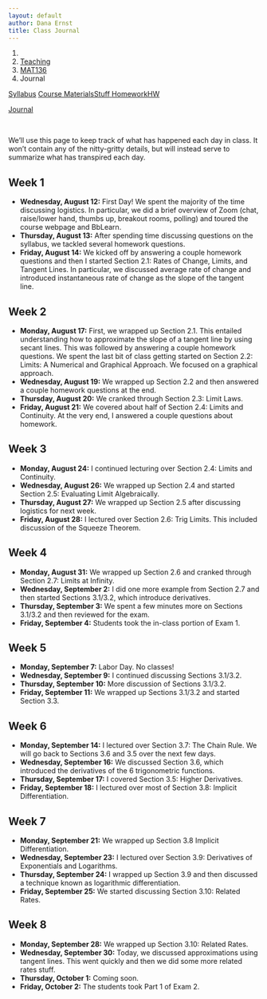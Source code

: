 ```yaml
---
layout: default
author: Dana Ernst
title: Class Journal
---
```


<ol class="breadcrumb">
  <li><a href="/"><i class="fa fa-home"></i></a></li>
  <li><a href="/teaching/">Teaching</a></li>
  <li><a href="/teaching/mat136f20">MAT136</a></li>
  <li class="active">Journal</li>
</ol>

<div class="row">
<div class="col-xs-12">
<div class="btn-group btn-group-justified">
<a class="btn btn-default btn-success" href="{{site.baseurl}}/teaching/mat136f20/syllabus/">Syllabus</a>

<a class="btn btn-default btn-primary" href="{{site.baseurl}}/teaching/mat136f20/materials/">
<span class="hidden-xs">Course Materials</span><span class="visible-xs">Stuff</span>
</a>

<a class="btn btn-default btn-warning" href="{{site.baseurl}}/teaching/mat136f20/homework/">
<span class="hidden-xs">Homework</span><span class="visible-xs">HW</span>
</a>

<a class="btn btn-default btn-info" href="{{site.baseurl}}/teaching/mat136f20/journal/">Journal</a>
</div>
</div>
</div>

<br>

We’ll use this page to keep track of what has happened each day in class. It won’t contain any of the nitty-gritty details, but will instead serve to summarize what has transpired each day.

## Week 1 ##

<ul class="fa-ul">
  <li><i class="fa-li far fa-calendar-check"></i><b>Wednesday, August 12:</b> First Day!  We spent the majority of the time discussing logistics.  In particular, we did a brief overview of Zoom (chat, raise/lower hand, thumbs up, breakout rooms, polling) and toured the course webpage and BbLearn.</li>
  <li><i class="fa-li far fa-calendar-check"></i><b>Thursday, August 13:</b> After spending time discussing questions on the syllabus, we tackled several homework questions.</li>
  <li><i class="fa-li far fa-calendar-check"></i><b>Friday, August 14:</b> We kicked off by answering a couple homework questions and then I started Section 2.1: Rates of Change, Limits, and Tangent Lines. In particular, we discussed average rate of change and introduced instantaneous rate of change as the slope of the tangent line.</li>
</ul>

## Week 2 ##

<ul class="fa-ul">
  <li><i class="fa-li far fa-calendar-check"></i><b>Monday, August 17:</b> First, we wrapped up Section 2.1. This entailed understanding how to approximate the slope of a tangent line by using secant lines. This was followed by answering a couple homework questions. We spent the last bit of class getting started on Section 2.2: Limits: A Numerical and Graphical Approach.  We focused on a graphical approach.</li>
  <li><i class="fa-li far fa-calendar-check"></i><b>Wednesday, August 19:</b> We wrapped up Section 2.2 and then answered a couple homework questions at the end.</li>
  <li><i class="fa-li far fa-calendar-check"></i><b>Thursday, August 20:</b> We cranked through Section 2.3: Limit Laws.</li>
  <li><i class="fa-li far fa-calendar-check"></i><b>Friday, August 21:</b> We covered about half of Section 2.4: Limits and Continuity. At the very end, I answered a couple questions about homework.</li>
</ul>

## Week 3 ##

<ul class="fa-ul">
  <li><i class="fa-li far fa-calendar-check"></i><b>Monday, August 24:</b> I continued lecturing over Section 2.4: Limits and Continuity.</li>
  <li><i class="fa-li far fa-calendar-check"></i><b>Wednesday, August 26:</b> We wrapped up Section 2.4 and started Section 2.5: Evaluating Limit Algebraically.</li>
  <li><i class="fa-li far fa-calendar-check"></i><b>Thursday, August 27:</b> We wrapped up Section 2.5 after discussing logistics for next week.</li>
  <li><i class="fa-li far fa-calendar-check"></i><b>Friday, August 28:</b> I lectured over Section 2.6: Trig Limits. This included discussion of the Squeeze Theorem.</li>
</ul>

## Week 4 ##

<ul class="fa-ul">
  <li><i class="fa-li far fa-calendar-check"></i><b>Monday, August 31:</b> We wrapped up Section 2.6 and cranked through Section 2.7: Limits at Infinity.</li>
  <li><i class="fa-li far fa-calendar-check"></i><b>Wednesday, September 2:</b> I did one more example from Section 2.7 and then started Sections 3.1/3.2, which introduce derivatives.</li>
  <li><i class="fa-li far fa-calendar-check"></i><b>Thursday, September 3:</b> We spent a few minutes more on Sections 3.1/3.2 and then reviewed for the exam.</li>
  <li><i class="fa-li far fa-calendar-check"></i><b>Friday, September 4:</b> Students took the in-class portion of Exam 1.</li>
</ul>

## Week 5 ##

<ul class="fa-ul">
  <li><i class="fa-li far fa-calendar-check"></i><b>Monday, September 7:</b> Labor Day. No classes!</li>
  <li><i class="fa-li far fa-calendar-check"></i><b>Wednesday, September 9:</b> I continued discussing Sections 3.1/3.2.</li>
  <li><i class="fa-li far fa-calendar-check"></i><b>Thursday, September 10:</b> More discussion of Sections 3.1/3.2.</li>
  <li><i class="fa-li far fa-calendar-check"></i><b>Friday, September 11:</b> We wrapped up Sections 3.1/3.2 and started Section 3.3.</li>
</ul>

## Week 6 ##

<ul class="fa-ul">
  <li><i class="fa-li far fa-calendar-check"></i><b>Monday, September 14:</b> I lectured over Section 3.7: The Chain Rule. We will go back to Sections 3.6 and 3.5 over the next few days.</li>
  <li><i class="fa-li far fa-calendar-check"></i><b>Wednesday, September 16:</b> We discussed Section 3.6, which introduced the derivatives of the 6 trigonometric functions.</li>
  <li><i class="fa-li far fa-calendar-check"></i><b>Thursday, September 17:</b> I covered Section 3.5: Higher Derivatives.</li>
  <li><i class="fa-li far fa-calendar-check"></i><b>Friday, September 18:</b> I lectured over most of Section 3.8: Implicit Differentiation.</li>
</ul>

## Week 7 ##

<ul class="fa-ul">
  <li><i class="fa-li far fa-calendar-check"></i><b>Monday, September 21:</b> We wrapped up Section 3.8 Implicit Differentiation.</li>
  <li><i class="fa-li far fa-calendar-check"></i><b>Wednesday, September 23:</b> I lectured over Section 3.9: Derivatives of Exponentials and Logarithms.</li>
  <li><i class="fa-li far fa-calendar-check"></i><b>Thursday, September 24:</b> I wrapped up Section 3.9 and then discussed a technique known as logarithmic differentiation.</li>
  <li><i class="fa-li far fa-calendar-check"></i><b>Friday, September 25:</b> We started discussing Section 3.10: Related Rates.</li>
</ul>

## Week 8 ##

<ul class="fa-ul">
  <li><i class="fa-li far fa-calendar-check"></i><b>Monday, September 28:</b> We wrapped up Section 3.10: Related Rates.</li>
  <li><i class="fa-li far fa-calendar-check"></i><b>Wednesday, September 30:</b> Today, we discussed approximations using tangent lines. This went quickly and then we did some more related rates stuff.</li>
  <li><i class="fa-li far fa-calendar-check"></i><b>Thursday, October 1:</b> Coming soon.</li>
  <li><i class="fa-li far fa-calendar-check"></i><b>Friday, October 2:</b> The students took Part 1 of Exam 2.</li>
</ul>

